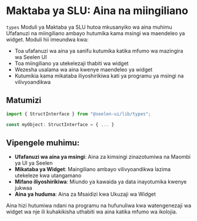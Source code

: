# **Maktaba ya SLU: Aina na miingiliano**

`types` Moduli ya Maktaba ya SLU hutoa mkusanyiko wa aina muhimu Ufafanuzi na
miingiliano ambayo hutumika kama msingi wa maendeleo ya widget. Moduli hii
imeundwa kwa:

- Toa ufafanuzi wa aina ya sanifu kutumika katika mfumo wa mazingira wa Seelen
  UI
- Toa miingiliano ya utekelezaji thabiti wa widget
- Wezesha usalama wa aina kwenye maendeleo ya widget
- Kutumikia kama mikataba iliyoshirikiwa kati ya programu ya msingi na
  vilivyoandikwa

## **Matumizi**

```ts
import { StructInterface } from "@seelen-ui/lib/types";

const myObject: StructInterface = { ... }
```

## **Vipengele muhimu:**

- **Ufafanuzi wa aina ya msingi**: Aina za kimsingi zinazotumiwa na Maombi ya UI
  ya Seelen
- **Mikataba ya Widget**: Maingiliano ambayo vilivyoandikwa lazima utekeleze kwa
  utangamano
- **Mifano iliyoshirikiwa**: Miundo ya kawaida ya data inayotumika kwenye jukwaa
- **Aina ya huduma**: Aina za Msaidizi kwa Ukuzaji wa Widget

Aina hizi hutumiwa ndani na programu na hufunuliwa kwa watengenezaji wa widget
wa nje ili kuhakikisha uthabiti wa aina katika mfumo wa ikolojia.
